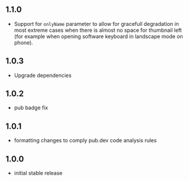 ## 1.1.0

* Support for ```onlyName``` parameter to allow for gracefull degradation in most extreme cases when there is almost no space for thumbnail left (for example when opening software keyboard in landscape mode on phone).

## 1.0.3

* Upgrade dependencies

## 1.0.2

* pub badge fix

## 1.0.1

* formatting changes to comply pub.dev code analysis rules

## 1.0.0

* initial stable release
